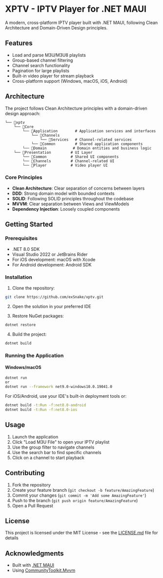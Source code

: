 # XPTV - IPTV Player for .NET MAUI

A modern, cross-platform IPTV player built with .NET MAUI, following Clean Architecture and Domain-Driven Design principles.

## Features

- Load and parse M3U/M3U8 playlists
- Group-based channel filtering
- Channel search functionality
- Pagination for large playlists
- Built-in video player for stream playback
- Cross-platform support (Windows, macOS, iOS, Android)

## Architecture

The project follows Clean Architecture principles with a domain-driven design approach:

```
└── 📁xptv
    └── 📁Core
        └── 📁Application        # Application services and interfaces
            └── 📁Channels
                └── 📁Services   # Channel-related services
            └── 📁Common         # Shared application components
        └── 📁Domain            # Domain entities and business logic
    └── 📁Presentation         # UI Layer
        └── 📁Common           # Shared UI components
        └── 📁Channels         # Channel-related UI
        └── 📁Player           # Video player UI
```

### Core Principles

- **Clean Architecture**: Clear separation of concerns between layers
- **DDD**: Strong domain model with bounded contexts
- **SOLID**: Following SOLID principles throughout the codebase
- **MVVM**: Clear separation between Views and ViewModels
- **Dependency Injection**: Loosely coupled components

## Getting Started

### Prerequisites

- .NET 8.0 SDK
- Visual Studio 2022 or JetBrains Rider
- For iOS development: macOS with Xcode
- For Android development: Android SDK

### Installation

1. Clone the repository:
```bash
git clone https://github.com/exSnake/xptv.git
```

2. Open the solution in your preferred IDE

3. Restore NuGet packages:
```bash
dotnet restore
```

4. Build the project:
```bash
dotnet build
```

### Running the Application

#### Windows/macOS
```bash
dotnet run
or
dotnet run --framework net9.0-windows10.0.19041.0
```

For iOS/Android, use your IDE's built-in deployment tools or:
```bash
dotnet build -t:Run -f:net8.0-android
dotnet build -t:Run -f:net8.0-ios
```

## Usage

1. Launch the application
2. Click "Load M3U File" to open your IPTV playlist
3. Use the group filter to navigate channels
4. Use the search bar to find specific channels
5. Click on a channel to start playback

## Contributing

1. Fork the repository
2. Create your feature branch (`git checkout -b feature/AmazingFeature`)
3. Commit your changes (`git commit -m 'Add some AmazingFeature'`)
4. Push to the branch (`git push origin feature/AmazingFeature`)
5. Open a Pull Request

## License

This project is licensed under the MIT License - see the [LICENSE.md](LICENSE.md) file for details

## Acknowledgments

- Built with [.NET MAUI](https://github.com/dotnet/maui)
- Using [CommunityToolkit.Mvvm](https://github.com/CommunityToolkit/dotnet)